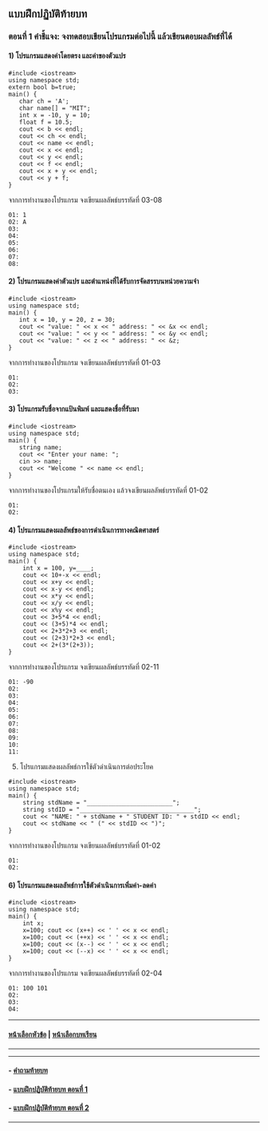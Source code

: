 ## แบบฝึกปฏิบัติท้ายบท

### ตอนที่ 1 คำชี้แจง: จงทดสอบเขียนโปรแกรมต่อไปนี้ แล้วเขียนตอบผลลัพธ์ที่ได้ 

#### 1) โปรแกรมแสดงค่าโดยตรง และค่าของตัวแปร

```
#include <iostream> 
using namespace std;
extern bool b=true;
main() {
   char ch = 'A'; 				
   char name[] = "MIT"; 
   int x = -10, y = 10; 			
   float f = 10.5; 				
   cout << b << endl; 			
   cout << ch << endl; 			
   cout << name << endl; 		
   cout << x << endl; 			
   cout << y << endl; 			
   cout << f << endl;
   cout << x + y << endl;
   cout << y + f; 			
}
```

จากการทำงานของโปรแกรม จงเขียนผลลัพธ์บรรทัดที่ 03-08

```
01:	1
02:	A
03:	
04:	
05:	
06:	
07:	
08:	
```

#### 2) โปรแกรมแสดงค่าตัวแปร และตำแหน่งที่ได้รับการจัดสรรบนหน่วยความจำ

```
#include <iostream>	 
using namespace std;
main() {
   int x = 10, y = 20, z = 30; 
   cout << "value: " << x << " address: " << &x << endl; 
   cout << "value: " << y << " address: " << &y << endl; 
   cout << "value: " << z << " address: " << &z; 
}
```

จากการทำงานของโปรแกรม จงเขียนผลลัพธ์บรรทัดที่ 01-03

```
01:	
02:	
03:	
```

#### 3) โปรแกรมรับชื่อจากแป้นพิมพ์ และแสดงชื่อที่รับมา

```
#include <iostream> 		
using namespace std;
main() {
   string name;
   cout << "Enter your name: "; 
   cin >> name;
   cout << "Welcome " << name << endl; 
}
```

จากการทำงานของโปรแกรมให้รับชื่อตนเอง แล้วจงเขียนผลลัพธ์บรรทัดที่ 01-02

```
01:	
02:	
```

#### 4) โปรแกรมแสดงผลลัพธ์ของการดำเนินการทางคณิตศาสตร์

```
#include <iostream> 		
using namespace std;
main() {
    int x = 100, y=____; 		
    cout << 10+-x << endl;
    cout << x+y << endl;
    cout << x-y << endl;
    cout << x*y << endl;
    cout << x/y << endl;
    cout << x%y << endl;
    cout << 3+5*4 << endl;
    cout << (3+5)*4 << endl;
    cout << 2+3*2+3 << endl;
    cout << (2+3)*2+3 << endl;
    cout << 2+(3*(2+3));
}
```

จากการทำงานของโปรแกรม จงเขียนผลลัพธ์บรรทัดที่ 02-11

```
01:	-90
02:	
03:	
04:	
05:	
06:	
07:	
08:	
09:	
10:	
11:	
```

5) โปรแกรมแสดงผลลัพธ์การใช้ตัวดำเนินการต่อประโยค

```
#include <iostream>		
using namespace std;
main() {
    string stdName = "________________________";
    string stdID = "________________________________";
    cout << "NAME: " + stdName + " STUDENT ID: " + stdID << endl; 
    cout << stdName << " (" << stdID << ")";
}
```

จากการทำงานของโปรแกรม จงเขียนผลลัพธ์บรรทัดที่ 01-02

```
01:	
02:	
```

#### 6) โปรแกรมแสดงผลลัพธ์การใช้ตัวดำเนินการเพิ่มค่า-ลดค่า

```
#include <iostream>		
using namespace std;
main() {
    int x;
    x=100; cout << (x++) << ' ' << x << endl;
    x=100; cout << (++x) << ' ' << x << endl;
    x=100; cout << (x--) << ' ' << x << endl;
    x=100; cout << (--x) << ' ' << x << endl;
}
```

จากการทำงานของโปรแกรม จงเขียนผลลัพธ์บรรทัดที่ 02-04

```
01:	100 101
02:	
03:	
04:	
```

---
#### [หน้าเลือกหัวข้อ](README.md) | [หน้าเลือกบทเรียน](../README.md)
---
---
#### - [คำถามท้ายบท](0430.md)
#### - [แบบฝึกปฏิบัติท้ายบท ตอนที่ 1](0450.md)
#### - [แบบฝึกปฏิบัติท้ายบท ตอนที่ 2](0470.md)
---
